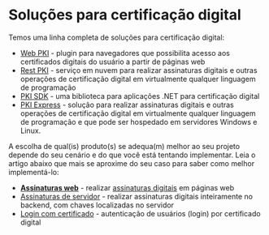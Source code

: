 ﻿# Soluções para certificação digital

Temos uma linha completa de soluções para certificação digital:

* [Web PKI](../web-pki/index.md) - plugin para navegadores que possibilita acesso aos certificados digitais do usuário a partir de páginas web
* [Rest PKI](../rest-pki/index.md) - serviço em nuvem para realizar assinaturas digitais e outras operações de certificação digital em virtualmente qualquer linguagem de programação
* [PKI SDK](../pki-sdk/index.md) - uma biblioteca para aplicações .NET para certificação digital
* [PKI Express](../pki-express/index.md) - solução para realizar assinaturas digitais e outras operações de certificação digital em virtualmente qualquer linguagem de programação e que pode ser hospedado em servidores Windows e Linux.

A escolha de qual(is) produto(s) se adequa(m) melhor ao seu projeto depende do seu cenário e do que você está tentando
implementar. Leia o artigo abaixo que mais se aproxime do seu caso para saber como melhor implementá-lo:

* **[Assinaturas web](web-signatures/index.md)** - realizar [assinaturas digitais](signatures.md) em páginas web
* [Assinaturas de servidor](server-signatures.md) - realizar assinaturas digitais inteiramente no backend, com chaves localizadas no servidor
* [Login com certificado](cert-auth.md) - autenticação de usuários (login) por certificado digital
